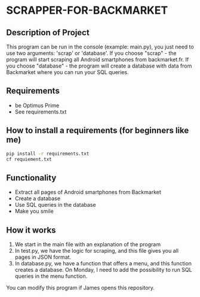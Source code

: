 # SCRAPPER-FOR-BACKMARKET




## Description of Project
This program can be run in the console (example: main.py), you just need to use two arguments: 'scrap' or 'database'.
If you choose "scrap" - the program will start scraping all Android smartphones from backmarket.fr.
If you choose "database" - the program will create a database with data from Backmarket where you can run your SQL queries.


## Requirements
- be Optimus Prime
- See requirements.txt

## How to install a requirements (for beginners like me)

```bash
pip install -r requirements.txt
cf requiement.txt
```

## Functionality

- Extract all pages of Android smartphones from Backmarket
- Create a database
- Use SQL queries in the database
- Make you smile

## How it works
1. We start in the main file with an explanation of the program
2. In test.py, we have the logic for scraping, and this file gives you all pages in JSON format.
3. In database.py, we have a function that offers a menu, and this function creates a database. On Monday, I need to add the possibility to run SQL queries in the menu function.



You can modify this program if James opens this repository.